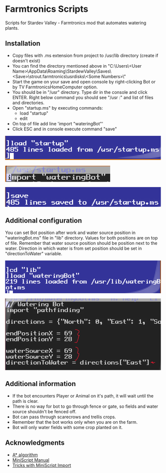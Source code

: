 # Farmtronics Scripts

Scripts for Stardev Valley - Farmtronics mod that automates watering plants. 

## Installation

* Copy files with .ms extension from project to /usr/lib directory (create if doesn't exist)
* You can find the directory mentioned above in "C:\Users\\\<User Name>\AppData\Roaming\StardewValley\Saves\\\<Save>\strout.farmtronics\usrdisks\\\<Some Numbers>\\"
* Start the game on your save and open console by right-clicking Bot or by TV FarmtronicsHomeComputer option.
* You should be in "/usr" directory. Type dir in the console and click ENTER. Right below command you should see "/usr :" and list of files and directories.
* Open "startup.ms" by executing commands: 
  * load "startup" 
  * edit
* On top of file add line 'import "wateringBot"'
* Click ESC and in console execute command "save"

![alt text](https://github.com/TwentyFifthNight/MiniScript-Farmtronics/blob/main/img/img1.png?raw=true)

![alt text](https://github.com/TwentyFifthNight/MiniScript-Farmtronics/blob/main/img/img2.png?raw=true)

![alt text](https://github.com/TwentyFifthNight/MiniScript-Farmtronics/blob/main/img/img3.png?raw=true)

## Additional configuration

You can set Bot position after work and water source position in "wateringBot.ms" file in "lib" directory. Values for both positions are on top of file. Remember that water source position should be position next to the water. Direction in which water is from set position should be set in "directionToWater" variable.

![alt text](https://github.com/TwentyFifthNight/MiniScript-Farmtronics/blob/main/img/img4.png?raw=true)

![alt text](https://github.com/TwentyFifthNight/MiniScript-Farmtronics/blob/main/img/img5.png?raw=true)

## Additional information

* If the bot encounters Player or Animal on it's path, it will wait until the path is clear.
* There is no way for bot to go through fence or gate, so fields and water source shouldn't be fenced off.
* Bot can pass through scarecrows and trellis crops.
* Remember that the bot works only when you are on the farm.
* Bot will only water fields with some crop planted on it.

## Acknowledgments

* [A* algorithm](https://www.geeksforgeeks.org/a-search-algorithm/)
* [MiniScript Manual](https://miniscript.org/)
* [Tricks with MiniScript Import](https://luminaryapps.com/blog/advanced-import/index.html)
